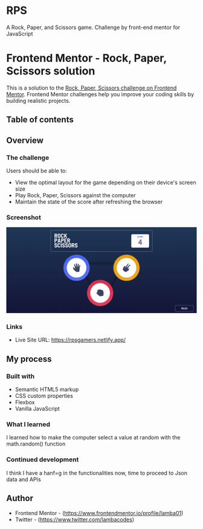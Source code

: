 # RPS
A Rock, Paper, and Scissors game. Challenge by front-end mentor for JavaScript
# Frontend Mentor - Rock, Paper, Scissors solution

This is a solution to the [Rock, Paper, Scissors challenge on Frontend Mentor](https://www.frontendmentor.io/challenges/rock-paper-scissors-game-pTgwgvgH). Frontend Mentor challenges help you improve your coding skills by building realistic projects. 

## Table of contents
## Overview

### The challenge

Users should be able to:

- View the optimal layout for the game depending on their device's screen size
- Play Rock, Paper, Scissors against the computer
- Maintain the state of the score after refreshing the browser 

### Screenshot

![](./screenshot6.png)
### Links
- Live Site URL: https://rpsgamers.netlify.app/

## My process

### Built with

- Semantic HTML5 markup
- CSS custom properties
- Flexbox
- Vanilla JavaScript




### What I learned
I learned how to make the computer select a value at random with the math.random() function


### Continued development
I think I have a hanf=g in the functionalities now, time to proceed to Json data and APIs



## Author
- Frontend Mentor - (https://www.frontendmentor.io/profile/lamba01)
- Twitter - (https://www.twitter.com/lambacodes)


